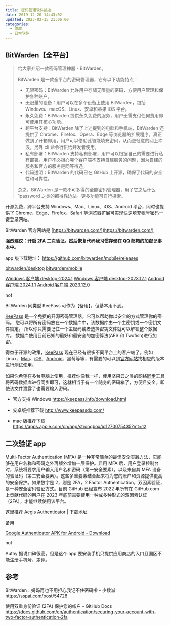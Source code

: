 ```yaml
---
title: 密码管理软件挑选
date: 2019-12-20 14:43:02
updated: 2023-02-15 21:06:00
categories:
  - 收藏
  - 日常软件
---
```


## BitWarden【全平台】

> 给大家介绍一款密码管理神器 - BitWarden。
>
> BitWarden 是一款全平台的密码管理器，它有以下功能特点：
>
> * 无限密码：BitWarden 允许用户存储无限量的密码，方便用户管理和保护各种账户。
> * 无限量的设备：用户可以在多个设备上使用 BitWarden，包括 Windows、macOS、Linux、安卓和苹果 iOS 平台。
> * 永久免费：BitWarden 提供永久免费的服务，用户无需支付任何费用即可使用其核心功能。
> * 跨平台支持：BitWarden 除了上述提到的电脑和手机端，BitWarden 还提供了 Chrome、Firefox、Opera、Edge 等浏览器的扩展程序，真正做到了开箱即用。用户可以借助此智能填充密码，从而更惬意的网上冲浪。另外 cli 命令行供给开发者使用。
> * 私有部署：BitWarden 支持私有部署，用户可以根据自己的需要进行私有部署。用户不必担心哪个客户端不支持自建服务的问题，因为自建的服务和官方的服务是同等待遇。
> * 代码透明：BitWarden 的代码已在 GitHub 上开源，确保了代码的安全性和可靠性。
>
> 总之，BitWarden 是一款不可多得的全能密码管理器，用了它之后什么 1password 之类的都得靠边站。更多功能可自行探索。

开源免费，跨平台支持 Windows、Mac、Linux、iOS、Android 平台，同时也提供了 Chrome、Edge、Firefox、Safari 等浏览器扩展可实现快速填充帐号密码一键登录网站。

BitWarden 官方网站是 [https://bitwarden.com/](https://bitwarden.com/)

**强烈建议：开启 2FA 二次验证。然后恢复代码我习惯存储在 QQ 邮箱的加密记事本中。**

app 版下载地址：
<https://github.com/bitwarden/mobile/releases>

[bitwarden/desktop](https://github.com/bitwarden/clients/releases)
[bitwarden/mobile](https://github.com/bitwarden/mobile/releases)

[Windows 客户端 desktop-2024.1](https://github.com/bitwarden/clients/releases/download/desktop-v2024.1.0/Bitwarden-Portable-2024.1.0.exe)
[Windows 客户端 desktop-2023.12.1](https://github.com/bitwarden/clients/releases/download/desktop-v2023.12.1/Bitwarden-Portable-2023.12.1.exe)
[Android 客户端 2024.1.1](https://github.com/bitwarden/mobile/releases/download/v2024.1.1/com.x8bit.bitwarden-fdroid.apk)
[Android 客户端 2023.12.0](https://github.com/bitwarden/mobile/releases/download/v2023.12.0/com.x8bit.bitwarden-fdroid.apk)

not

BitWarden 同类型 KeePass 可作为【备用】，但基本用不到。

 [KeePass](https://keepass.info/) 是一个免费的开源密码管理器，它可以帮助你以安全的方式管理你的密码。 您可以将所有密码放在一个数据库中，该数据库由一个主密钥或一个密钥文件锁定。 所以你只需要记住一个主密码或者选择密钥文件就可以解锁整个数据库。 数据库使用目前已知的最好和最安全的加密算法(AES 和 Twofish)进行加密。

得益于开源的政策，[KeePass](https://www.iplaysoft.com/keepass.html) 现在已经有很多不同平台上的客户端了。例如 Linux、[Mac](https://www.iplaysoft.com/os/mac-platform)、[iOS](https://www.iplaysoft.com/os/ios-platform)、[Android](https://www.iplaysoft.com/os/android-platform)、黑莓等等，有需要的可以到[官方网站](http://keepass.info/download.html)找相应的版本进行测试使用。

如果你希望在多台电脑上使用，推荐你像我一样，使用坚果云之类的网络[同步](https://www.iplaysoft.com/tag/%E5%90%8C%E6%AD%A5)工具将密码数据库进行同步即可，这就相当于有一个随身的密码箱了，方便且安全。即使该文件泄露了也需要输入密码。

* 官方支持 Windows
<https://keepass.info/download.html>

* 安卓版推荐下载
<http://www.keepassdx.com/>

* mac 版推荐下载
<https://apps.apple.com/cn/app/strongbox/id1270075435?mt=12>

## 二次验证 app

Multi-Factor Authentication (MFA) 是一种非常简单的最佳安全实践方法，它能够在用户名称和密码之外再额外增加一层保护。启用 MFA 后，用户登录控制台时，系统将要求用户输入用户名和密码（第一安全要素），以及来自其 MFA 设备的验证码（第二安全要素）。这些多重要素结合起来将为您的账户和资源提供更高的安全保护。如果数字是 2，则是 2FA，2 Factor Authentication，双因素验证，是一种安全密码验证方式。目前 GitHub 已经宣布 2022 年所有在 GitHub.com 上贡献代码的用户在 2023 年底前需要使用一种或多种形式的双因素认证（2FA），才能继续使用该平台。

这里推荐 [Aegis Authenticator](https://getaegis.app/) | [下载地址](https://github.com/beemdevelopment/Aegis/releases)

备用

[Google Authenticator APK for Android - Download](https://google-authenticator.en.softonic.com/android)

not

Authy 据说口碑很高。但是这个 app 要安装手机只提供应用商店的入口且国区不能注册手机号，差评。

## 参考

BitWarden：妈妈再也不用担心我记不住密码啦 - 少数派
<https://sspai.com/post/54728>

使用双重身份验证 (2FA) 保护您的帐户 - GitHub Docs
<https://docs.github.com/cn/authentication/securing-your-account-with-two-factor-authentication-2fa>

